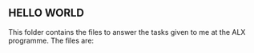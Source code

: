 ## HELLO WORLD

This folder contains the files to answer the tasks given to me at the ALX programme. The files are:

